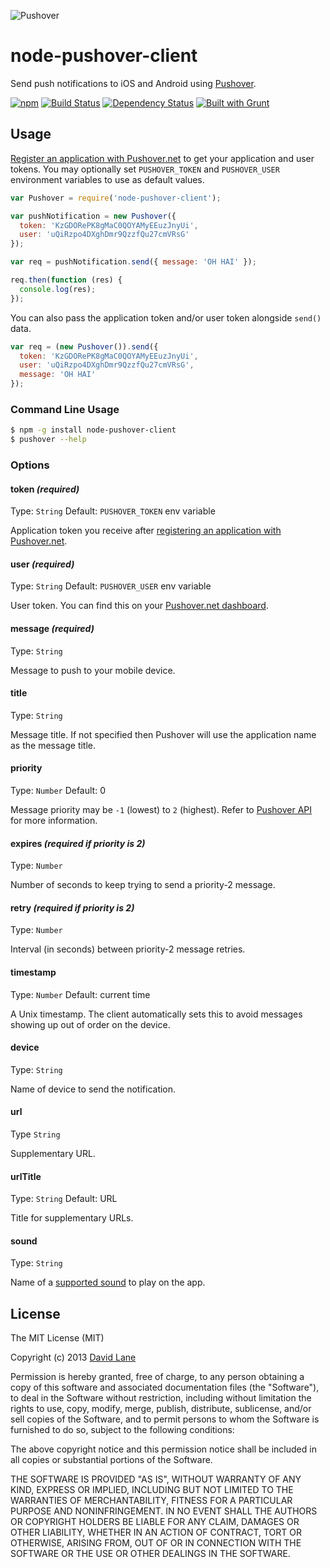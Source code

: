 ![Pushover](https://raw.github.com/dvdln/node-pushover-client/master/site/logo.png)

# node-pushover-client
Send push notifications to iOS and Android using [Pushover][site].

[![npm](https://badge.fury.io/js/node-pushover-client.png)](http://badge.fury.io/js/node-pushover-client)
[![Build Status](https://travis-ci.org/dvdln/node-pushover-client.png)](https://travis-ci.org/dvdln/node-pushover-client)
[![Dependency Status](https://gemnasium.com/dvdln/node-pushover-client.png)](https://gemnasium.com/dvdln/node-pushover-client)
[![Built with Grunt](https://cdn.gruntjs.com/builtwith.png)](http://gruntjs.com/)

## Usage
[Register an application with Pushover.net][site-app] to get your application and user tokens. You may optionally set `PUSHOVER_TOKEN` and `PUSHOVER_USER` environment variables to use as default values.

```js
var Pushover = require('node-pushover-client');

var pushNotification = new Pushover({
  token: 'KzGDORePK8gMaC0QOYAMyEEuzJnyUi',
  user: 'uQiRzpo4DXghDmr9QzzfQu27cmVRsG'
});

var req = pushNotification.send({ message: 'OH HAI' });

req.then(function (res) {
  console.log(res);
});
```

You can also pass the application token and/or user token alongside `send()` data.
```js
var req = (new Pushover()).send({
  token: 'KzGDORePK8gMaC0QOYAMyEEuzJnyUi',
  user: 'uQiRzpo4DXghDmr9QzzfQu27cmVRsG',
  message: 'OH HAI'
});
```

### Command Line Usage
```sh
$ npm -g install node-pushover-client
$ pushover --help
```

### Options
#### token *(required)*
Type: `String` Default: `PUSHOVER_TOKEN` env variable

Application token you receive after [registering an application with Pushover.net][site-app].

#### user *(required)*
Type: `String` Default: `PUSHOVER_USER` env variable

User token. You can find this on your [Pushover.net dashboard][site-dashboard].

#### message *(required)*
Type: `String`

Message to push to your mobile device.

#### title
Type: `String`

Message title. If not specified then Pushover will use the application name as the message title.

#### priority
Type: `Number` Default: 0

Message priority may be `-1` (lowest) to `2` (highest). Refer to [Pushover API][api-priority] for more information.

#### expires *(required if priority is 2)*
Type: `Number`

Number of seconds to keep trying to send a priority-2 message.

#### retry *(required if priority is 2)*
Type: `Number`

Interval (in seconds) between priority-2 message retries.

#### timestamp
Type: `Number` Default: current time

A Unix timestamp. The client automatically sets this to avoid messages showing up out of order on the device.

#### device
Type: `String`

Name of device to send the notification.

#### url
Type `String`

Supplementary URL.

#### urlTitle
Type: `String` Default: URL

Title for supplementary URLs.

#### sound
Type: `String`

Name of a [supported sound][api-sounds] to play on the app.

## License
The MIT License (MIT)

Copyright (c) 2013 [David Lane](mailto:me@dvdln.com)

Permission is hereby granted, free of charge, to any person obtaining a copy
of this software and associated documentation files (the "Software"), to deal
in the Software without restriction, including without limitation the rights
to use, copy, modify, merge, publish, distribute, sublicense, and/or sell
copies of the Software, and to permit persons to whom the Software is
furnished to do so, subject to the following conditions:

The above copyright notice and this permission notice shall be included in
all copies or substantial portions of the Software.

THE SOFTWARE IS PROVIDED "AS IS", WITHOUT WARRANTY OF ANY KIND, EXPRESS OR
IMPLIED, INCLUDING BUT NOT LIMITED TO THE WARRANTIES OF MERCHANTABILITY,
FITNESS FOR A PARTICULAR PURPOSE AND NONINFRINGEMENT. IN NO EVENT SHALL THE
AUTHORS OR COPYRIGHT HOLDERS BE LIABLE FOR ANY CLAIM, DAMAGES OR OTHER
LIABILITY, WHETHER IN AN ACTION OF CONTRACT, TORT OR OTHERWISE, ARISING FROM,
OUT OF OR IN CONNECTION WITH THE SOFTWARE OR THE USE OR OTHER DEALINGS IN
THE SOFTWARE.

  [site]:           https://pushover.net                "Pushover"
  [site-app]:       https://pushover.net/apps/build     "Pushover: Register Application"
  [site-dashboard]: https://pushover.net/dashboard      "Pushover: Dashboard"
  [api]:            https://pushover.net/api            "Pushover API"
  [api-priority]:   https://pushover.net/api#priority   "Pushover API: Priority"
  [api-sounds]:     https://pushover.net/api#sounds     "Pushover API: Sounds"
